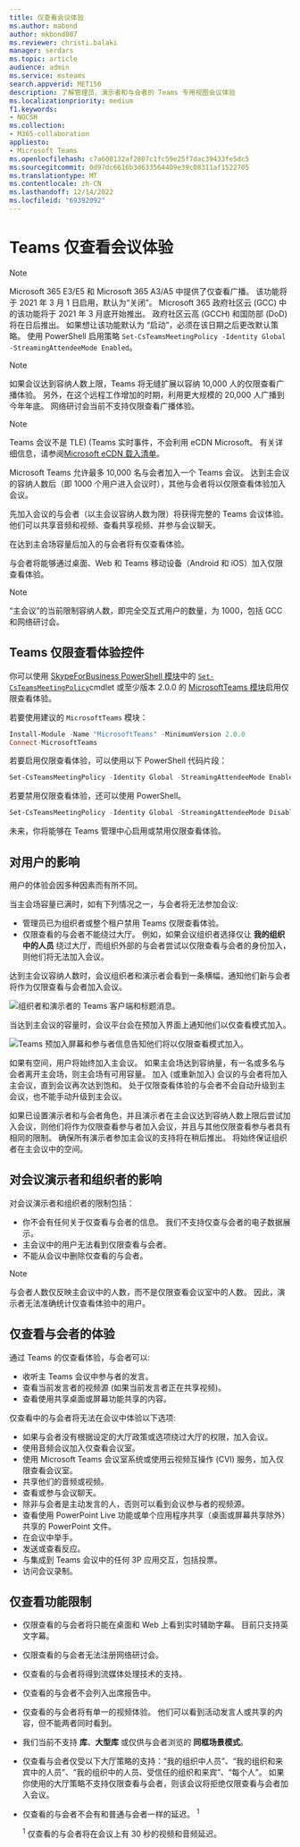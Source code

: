 ```yaml
---
title: 仅查看会议体验
ms.author: mabond
author: mkbond007
ms.reviewer: christi.balaki
manager: serdars
ms.topic: article
audience: admin
ms.service: msteams
search.appverid: MET150
description: 了解管理员、演示者和与会者的 Teams 专用视图会议体验
ms.localizationpriority: medium
f1.keywords:
- NOCSH
ms.collection:
- M365-collaboration
appliesto:
- Microsoft Teams
ms.openlocfilehash: c7a608132af2807c1fc59e25f7dac39433fe5dc5
ms.sourcegitcommit: 0d97dc6616b3d633564409e39c08311af1522705
ms.translationtype: MT
ms.contentlocale: zh-CN
ms.lasthandoff: 12/14/2022
ms.locfileid: "69392092"
---
```

# <a name="teams-view-only-meeting-experience"></a>Teams 仅查看会议体验

> [!Note]
> Microsoft 365 E3/E5 和 Microsoft 365 A3/A5 中提供了仅查看广播。 该功能将于 2021 年 3 月 1 日启用，默认为“关闭”。 Microsoft 365 政府社区云 (GCC) 中的该功能将于 2021 年 3 月底开始推出。 政府社区云高 (GCCH) 和国防部 (DoD) 将在日后推出。 如果想让该功能默认为 “启动”，必须在该日期之后更改默认策略。 使用 PowerShell 启用策略 `Set-CsTeamsMeetingPolicy -Identity Global -StreamingAttendeeMode Enabled`。

> [!Note]
> 如果会议达到容纳人数上限，Teams 将无缝扩展以容纳 10,000 人的仅限查看广播体验。 另外，在这个远程工作增加的时期，利用更大规模的 20,000 人广播到今年年底。 网络研讨会当前不支持仅限查看广播体验。

> [!Note]
> Teams 会议不是 TLE)  (Teams 实时事件，不会利用 eCDN Microsoft。 有关详细信息，请参阅[Microsoft eCDN 载入清单](/ecdn/integration/onboarding-checklist-for-tle-customers)。

Microsoft Teams 允许最多 10,000 名与会者加入一个 Teams 会议。 达到主会议的容纳人数后（即 1000 个用户进入会议时），其他与会者将以仅限查看体验加入会议。

先加入会议的与会者（以主会议容纳人数为限）将获得完整的 Teams 会议体验。 他们可以共享音频和视频、查看共享视频、并参与会议聊天。

在达到主会场容量后加入的与会者将有仅查看体验。

与会者将能够通过桌面、Web 和 Teams 移动设备（Android 和 iOS）加入仅限查看体验。

> [!Note]
> “主会议”的当前限制容纳人数，即完全交互式用户的数量，为 1000，包括 GCC 和网络研讨会。

## <a name="teams-view-only-experience-controls"></a>Teams 仅限查看体验控件

你可以使用 [SkypeForBusiness PowerShell 模块](/powershell/module/skype/)中的 [`Set-CsTeamsMeetingPolicy`](/powershell/module/skype/set-csteamsmeetingpolicy)cmdlet 或至少版本 2.0.0 的 [MicrosoftTeams 模块](https://www.powershellgallery.com/packages/MicrosoftTeams)启用仅限查看体验。

若要使用建议的 `MicrosoftTeams` 模块：

```PowerShell
Install-Module -Name "MicrosoftTeams" -MinimumVersion 2.0.0
Connect-MicrosoftTeams
```

若要启用仅限查看体验，可以使用以下 PowerShell 代码片段：

```PowerShell
Set-CsTeamsMeetingPolicy -Identity Global -StreamingAttendeeMode Enabled
```

若要禁用仅限查看体验，还可以使用 PowerShell。

```PowerShell
Set-CsTeamsMeetingPolicy -Identity Global -StreamingAttendeeMode Disabled
```

未来，你将能够在 Teams 管理中心启用或禁用仅限查看体验。

## <a name="impact-to-users"></a>对用户的影响

用户的体验会因多种因素而有所不同。

当主会场容量已满时，如有下列情况之一，与会者将无法参加会议:

- 管理员已为组织者或整个租户禁用 Teams 仅限查看体验。
- 仅限查看的与会者不能绕过大厅。 例如，如果会议组织者选择仅让 **我的组织中的人员** 绕过大厅，而组织外部的与会者尝试以仅限查看与会者的身份加入，则他们将无法加入会议。

达到主会议容纳人数时，会议组织者和演示者会看到一条横幅，通知他们新与会者将作为仅限查看与会者加入会议。

  ![组织者和演示者的 Teams 客户端和标题消息。](media/chat-and-banner-message.png)

当达到主会议的容量时，会议平台会在预加入界面上通知他们以仅查看模式加入。

  ![Teams 预加入屏幕和参与者信息告知他们将以仅限查看模式加入。](media/view-only-pre-join-screen.png)

如果有空间，用户将始终加入主会议。 如果主会场达到容纳量，有一名或多名与会者离开主会场，则主会场有可用容量。 加入 (或重新加入) 会议的与会者将加入主会议，直到会议再次达到饱和。 处于仅限查看体验的与会者不会自动升级到主会议，也不能手动升级到主会议。

如果已设置演示者和与会者角色，并且演示者在主会议达到容纳人数上限后尝试加入会议，则他们将作为仅限查看参与者加入会议，并且与其他仅限查看参与者具有相同的限制。 确保所有演示者参加主会议的支持将在稍后推出。 将始终保证组织者在主会议中的空间。

## <a name="impact-to-meeting-presenters-and-organizers"></a>对会议演示者和组织者的影响

对会议演示者和组织者的限制包括：

- 你不会有任何关于仅查看与会者的信息。 我们不支持仅查与会者的电子数据展示。
- 主会议中的用户无法看到仅限查看与会者。
- 不能从会议中删除仅查看的与会者。

> [!Note]
> 与会者人数仅反映主会议中的人数，而不是仅限查看会议室中的人数。 因此，演示者无法准确统计仅查看体验中的用户。

## <a name="experience-for-view-only-attendees"></a>仅查看与会者的体验

通过 Teams 的仅查看体验，与会者可以:

- 收听主 Teams 会议中参与者的发言。
- 查看当前发言者的视频源 (如果当前发言者正在共享视频)。
- 查看使用共享桌面或屏幕功能共享的内容。

仅查看中的与会者将无法在会议中体验以下选项:

- 如果与会者没有根据设定的大厅政策或选项绕过大厅的权限，加入会议。
- 使用音频会议加入仅查看会议室。
- 使用 Microsoft Teams 会议室系统或使用云视频互操作 (CVI) 服务，加入仅限查看会议室。
- 共享他们的音频或视频。
- 查看或参与会议聊天。
- 除非与会者是主动发言的人，否则可以看到会议参与者的视频源。
- 查看使用 PowerPoint Live 功能或单个应用程序共享（桌面或屏幕共享除外）共享的 PowerPoint 文件。
- 在会议中举手。
- 发送或查看反应。
- 与集成到 Teams 会议中的任何 3P 应用交互，包括投票。
- 访问会议录制。

## <a name="view-only-feature-limitations"></a>仅查看功能限制

- 仅限查看的与会者将只能在桌面和 Web 上看到实时辅助字幕。 目前只支持英文字幕。
- 仅限查看的与会者无法注册网络研讨会。
- 仅查看的与会者将得到流媒体处理技术的支持。
- 仅查看的与会者不会列入出席报告中。
- 仅查看的与会者将有单一的视频体验。 他们可以看到活动发言人或共享的内容，但不能两者同时看到。
- 我们当前不支持 **库**、**大型库** 或仅供与会者浏览的 **同框场景模式**。
- 仅查看与会者仅受以下大厅策略的支持：“我的组织中人员”、“我的组织和来宾中的人员”、“我的组织中的人员、受信任的组织和来宾”、“每个人”。 如果你使用的大厅策略不支持仅限查看与会者，则该会议将拒绝仅限查看与会者加入会议。 
- 仅查看的与会者不会有和普通与会者一样的延迟。 <sup>1</sup>

  <sup>1</sup> 仅查看的与会者将在会议上有 30 秒的视频和音频延迟。  
